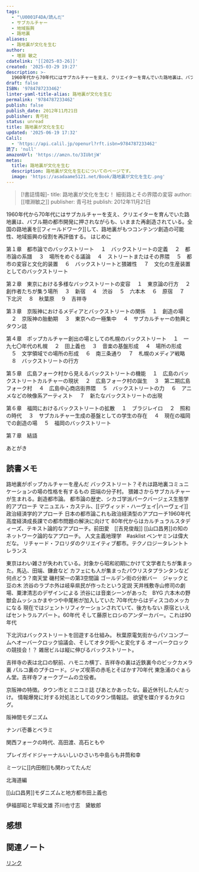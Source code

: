 ```yaml
---
tags:
  - "\U0001F4DA/読んだ"
  - サブカルチャー
  - 地域振興
  - 路地裏
aliases:
  - 路地裏が文化を生む
author:
  - 増淵 敏之
cdatelink: '[[2025-03-26]]'
created: '2025-03-29 19:27'
description: >-
  1960年代から70年代にはサブカルチャーを支え、クリエイターを育んでいた路地裏は、バブル期の都市開発に押されながらも、いままた再創造されている。全国の路地裏をフィールドワークして、路地裏がもつコンテンツ創造…1960年代から70年代にはサブカルチャーを支え、クリエイターを育んでいた路地裏は、バブル期の都市開発に押されながらも、いままた再創造されている。全国の路地裏をフィールドワークして、路地裏がもつコンテンツ創造の可能性、地域振興の役割を再評価する。
draft: false
ISBN: '9784787233462'
linter-yaml-title-alias: 路地裏が文化を生む
permalink: '9784787233462'
publish: false
publish_date: 2012年11月21日
publisher: 青弓社
status: unread
title: 路地裏が文化を生む
updated: '2025-06-19 17:32'
Calil:
  - 'https://api.calil.jp/openurl?rft.isbn=9784787233462'
読了: 'null'
amazonUrl: 'https://amzn.to/3IUbtjW'
metas:
  title: 路地裏が文化を生む
  description: 路地裏が文化を生むについてのページです。
  image: 'https://asadaame5121.net/Book/路地裏が文化を生む.png'
---
```

>[!書誌情報]-
>title: 路地裏が文化を生む！ 細街路とその界隈の変容
>author: [[増淵敏之]]
>publisher: 青弓社
>publish: 2012年11月21日

1960年代から70年代にはサブカルチャーを支え、クリエイターを育んでいた路地裏は、バブル期の都市開発に押されながらも、いままた再創造されている。全国の路地裏を[[フィールドワーク]]して、路地裏がもつコンテンツ創造の可能性、地域振興の役割を再評価する。
はじめに

第１章　都市論でのバックストリート
　１　バックストリートの定義
　２　都市論の系譜
　３　場所をめぐる議論
　４　ストリートまたはその界隈
　５　都市の変容と文化的装置
　６　バックストリートと猥雑性
　７　文化の生産装置としてのバックストリート

第２章　東京における多様なバックストリートの変容
　１　東京論の行方
　２　創作者たちが集う場所
　３　新宿
　４　渋谷
　５　六本木
　６　原宿
　７　下北沢
　８　秋葉原
　９　吉祥寺

第３章　京阪神におけるメディアとバックストリートの関係
　１　創造の場
　２　京阪神の胎動期
　３　東京への一極集中
　４　サブカルチャーの勃興とタウン誌

第４章　ポップカルチャー創出の場としての札幌のバックストリート
　１　一九七〇年代の札幌
　２　田上義也
　３　音楽の基盤形成
　４　場所の形成
　５　文学領域での場所の形成
　６　南三条通り
　７　札幌のメディア戦略
　８　バックストリートの行方

第５章　広島フォーク村から見えるバックストリートの機能
　１　広島のバックストリートカルチャーの現状
　２　広島フォーク村の誕生
　３　第二期広島フォーク村
　４　広島中心商店街界隈
　５　バックストリートの力
　６　アニメなどの映像系アーティスト
　７　新たなバックストリートの出現

第６章　福岡におけるバックストリートの拡散
　１　ブラジレイロ
　２　照和の時代
　３　サブカルチャー生成の基盤としての学生の存在
　４　現在の福岡での創造の場
　５　福岡のバックストリート

第７章　結語

あとがき

## 読書メモ
路地裏がポップカルチャーを産んだ
バックストリート？それは路地裏コミュニケーションの場の性格を有するもの
田端の分子村。 猥雑さからサブカルチャーが生まれる。創造都市論。
都市論の歴史、シカゴ学派パークバージェス生態学的アプローチ
マニュエル・カステル、[[デヴィッド・ハーヴェイ|ハーヴェイ]]　政治経済学的アプローチ
日本の都市論これも政治経済型のアプローチ1960年代高度経済成長課での都市問題の解決に向けて
80年代からはカルチュラルスタディーズ、テキスト論的なアプローチ。前田愛　[[吉見俊哉]]
[[山口昌男]]の知のネットワーク論的なアプローチ。
人文主義地理学　#asklist 
ベンヤミンは偉大だな。
リチャード・フロリダのクリエイティブ都市。テクノロジータレントトレランス

東京はわい雑さが失われている。対象から昭和初期にかけて文学者たちが集まった。馬込、田端、鎌倉など
カフェにも人が集まったパウリスタプランタンなど何点どう？南天堂
磯村栄一の第3空間論
ゴールデン街の分断バー　ジャックと豆の木
渋谷のラブホ外は岐阜県民が作ったという定説
天井桟敷寺山修司の劇場、粟津清志のデザインによる
渋谷には音楽シーンがあった　BYG
六本木の野獣会ムッシュかまやつや中尾彬が加入していた
70年代からはディスコのメッカになる
現在ではジェントリフィケーションされていて、後方もない
原宿といえばセントラルアパート。60年代
そして藤原ヒロシのアンダーカバー。これは90年代

下北沢はバックストリートを回遊する仕組み。
秋葉原電気街からパソコンブームへオーバークロック協議会、そしてオタク街へと変化する
オーバークロックの競技会！？
雑居ビルは縦に伸びるバックストリート。

吉祥寺の表は北口の駅前、ハモニカ横丁、吉祥寺の裏は近鉄裏今のビックカメラ裏
パルコ裏のプチロード。ジャズ喫茶の赤毛とそばかす70年代
東急浦のぐぁらん堂。吉祥寺フォークブームの立役者。

京阪神の特徴。タウン市とミニコミ誌
ぴあとかあったな。最近休刊したんだっけ。
情報爆発に対する対処法としてのタウン情報誌。
欲望を媒介するカタログ。

阪神間モダニズム

ナンバ壱番とベラミ

関西フォークの時代、高田渡、高石ともや

プレイガイドジャーナルいしいひさいち中島らも井筒和幸

ミーツに[[内田樹]]も関わってたんだ

北海道編

[[山口昌男]]モダニズムと地方都市田上義也

伊福部昭と早坂文雄
芥川也寸志　黛敏郎

## 感想

## 関連ノート

<a href="https://asadaame5121.net/9784787233462" class="u-url">リンク</a>
